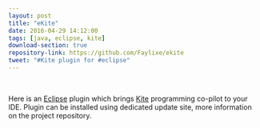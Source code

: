 ```yaml
---
layout: post
title: "eKite"
date: 2016-04-29 14:12:00
tags: [java, eclipse, kite]
download-section: true
repository-link: https://github.com/Faylixe/ekite
tweet: "#Kite plugin for #eclipse"
---
```


<br>

Here is an [Eclipse](http://eclipse.org) plugin which brings [Kite](http://kite.com) programming co-pilot to your IDE. Plugin can be installed using dedicated update site, more information on the project repository.
